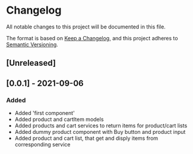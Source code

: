 # Changelog
All notable changes to this project will be documented in this file.

The format is based on [Keep a Changelog](https://keepachangelog.com/en/1.0.0/),
and this project adheres to [Semantic Versioning](https://semver.org/spec/v2.0.0.html).

## [Unreleased]

## [0.0.1] - 2021-09-06
### Added
- Added 'first component'
- Added product and cartItem models
- Added products and cart services to return items for product/cart lists
- Added dummy product component with Buy button and product input
- Added product and cart list, that get and disply items from corresponding service
